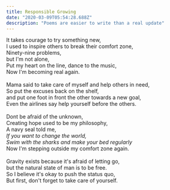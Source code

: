 ```yaml
---
title: Responsible Growing
date: "2020-03-09T05:54:28.688Z"
description: "Poems are easier to write than a real update"
---
```


It takes courage to try something new,\
I used to inspire others to break their comfort zone,\
Ninety-nine problems,\
but I'm not alone,\
Put my heart on the line, dance to the music,\
Now I'm becoming real again.\
\
Mama said to take care of myself and help others in need,\
So put the excuses back on the shelf,\
and put one foot in front the other towards a new goal,\
Even the airlines say help yourself before the others.\
\
Dont be afraid of the unknown,\
Creating hope used to be my philosophy,\
A navy seal told me,\
*If you want to change the world,\
Swim with the sharks and make your bed regularly*\
Now I'm stepping outside my comfort zone again.\
\
Gravity exists because it's afraid of letting go,\
but the natural state of man is to be free.\
So I believe it's okay to push the status quo,\
But first, don't forget to take care of yourself.



















